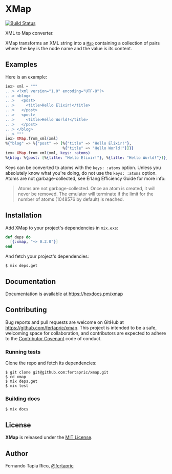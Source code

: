 # XMap

[![Build Status](https://travis-ci.org/fertapric/xmap.svg?branch=master)](https://travis-ci.org/fertapric/xmap)

XML to Map converter.

XMap transforms an XML string into a [`Map`](https://hexdocs.pm/elixir/Map.html) containing a collection of pairs where the key is the node name and the value is its content.

## Examples

Here is an example:

```elixir
iex> xml = """
...> <?xml version="1.0" encoding="UTF-8"?>
...> <blog>
...>   <post>
...>     <title>Hello Elixir!</title>
...>   </post>
...>   <post>
...>     <title>Hello World!</title>
...>   </post>
...> </blog>
...> """
iex> XMap.from_xml(xml)
%{"blog" => %{"post" => [%{"title" => "Hello Elixir!"},
                         %{"title" => "Hello World!"}]}}
iex> XMap.from_xml(xml, keys: :atoms)
%{blog: %{post: [%{title: "Hello Elixir!"}, %{title: "Hello World!"}]}}
```

Keys can be converted to atoms with the `keys: :atoms` option. Unless you absolutely know what you're doing, do not use the `keys: :atoms` option.
Atoms are not garbage-collected, see Erlang Efficiency Guide for more info:

> Atoms are not garbage-collected. Once an atom is created, it will never
> be removed. The emulator will terminate if the limit for the number of
> atoms (1048576 by default) is reached.

## Installation

Add XMap to your project's dependencies in `mix.exs`:

```elixir
def deps do
  [{:xmap, "~> 0.2.0"}]
end
```

And fetch your project's dependencies:

```shell
$ mix deps.get
```

## Documentation

Documentation is available at https://hexdocs.pm/xmap

## Contributing

Bug reports and pull requests are welcome on GitHub at https://github.com/fertapric/xmap. This project is intended to be a safe, welcoming space for collaboration, and contributors are expected to adhere to the [Contributor Covenant](http://contributor-covenant.org) code of conduct.

### Running tests

Clone the repo and fetch its dependencies:

```shell
$ git clone git@github.com:fertapric/xmap.git
$ cd xmap
$ mix deps.get
$ mix test
```

### Building docs

```shell
$ mix docs
```

## License

**XMap** is released under the [MIT License](http://www.opensource.org/licenses/MIT).

## Author

Fernando Tapia Rico, [@fertapric](https://twitter.com/fertapric)
